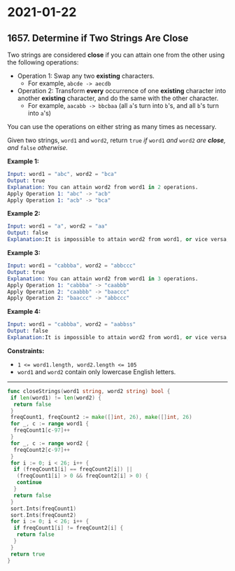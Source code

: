 # 2021-01-22

## 1657. Determine if Two Strings Are Close

Two strings are considered **close** if you can attain one from the other using the following operations:

- Operation 1: Swap any two **existing** characters.
  - For example, `abcde -> aecdb`
- Operation 2: Transform **every** occurrence of one **existing** character into another **existing** character, and do the same with the other character.
  - For example, `aacabb -> bbcbaa` (all `a`'s turn into `b`'s, and all `b`'s turn into `a`'s)

You can use the operations on either string as many times as necessary.

Given two strings, `word1` and `word2`, return `true` *if* `word1` *and* `word2` *are **close**, and* `false` *otherwise.*

**Example 1:**

```s
Input: word1 = "abc", word2 = "bca"
Output: true
Explanation: You can attain word2 from word1 in 2 operations.
Apply Operation 1: "abc" -> "acb"
Apply Operation 1: "acb" -> "bca"
```

**Example 2:**

```s
Input: word1 = "a", word2 = "aa"
Output: false
Explanation:It is impossible to attain word2 from word1, or vice versa, in any number of operations.
```

**Example 3:**

```s
Input: word1 = "cabbba", word2 = "abbccc"
Output: true
Explanation: You can attain word2 from word1 in 3 operations.
Apply Operation 1: "cabbba" -> "caabbb"
Apply Operation 2: "caabbb" -> "baaccc"
Apply Operation 2: "baaccc" -> "abbccc"
```

**Example 4:**

```s
Input: word1 = "cabbba", word2 = "aabbss"
Output: false
Explanation:It is impossible to attain word2 from word1, or vice versa, in any amount of operations.
```

**Constraints:**

- `1 <= word1.length, word2.length <= 105`
- `word1` and `word2` contain only lowercase English letters.

---

```go
func closeStrings(word1 string, word2 string) bool {
 if len(word1) != len(word2) {
  return false
 }
 freqCount1, freqCount2 := make([]int, 26), make([]int, 26)
 for _, c := range word1 {
  freqCount1[c-97]++
 }
 for _, c := range word2 {
  freqCount2[c-97]++
 }
 for i := 0; i < 26; i++ {
  if (freqCount1[i] == freqCount2[i]) ||
   (freqCount1[i] > 0 && freqCount2[i] > 0) {
   continue
  }
  return false
 }
 sort.Ints(freqCount1)
 sort.Ints(freqCount2)
 for i := 0; i < 26; i++ {
  if freqCount1[i] != freqCount2[i] {
   return false
  }
 }
 return true
}
```

